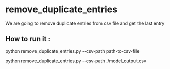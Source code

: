 # remove_duplicate_entries
We are going to remove duplicate entries from csv file and get the last entry

## How to run it :
python remove_duplicate_entries.py --csv-path path-to-csv-file

python remove_duplicate_entries.py --csv-path ./model_output.csv
